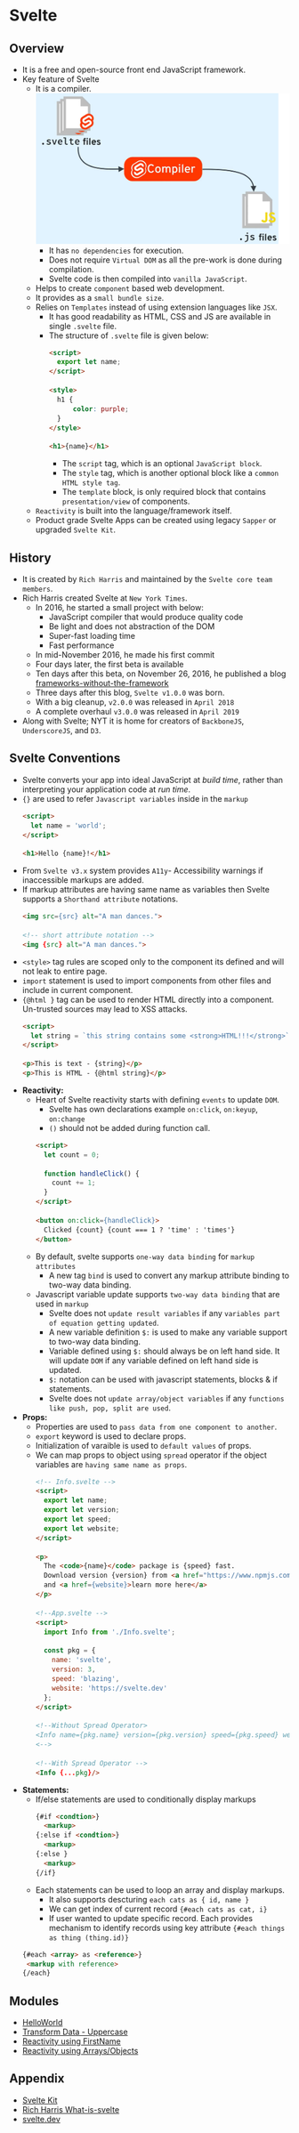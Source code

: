# Svelte

## Overview
- It is a free and open-source front end JavaScript framework.
- Key feature of Svelte
  - It is a compiler.
    ![](./01-Images/01-Compiler.png) 
    - It has `no dependencies` for execution.
    - Does not require `Virtual DOM` as all the pre-work is done during compilation.
    - Svelte code is then compiled into `vanilla JavaScript`.
  - Helps to create `component` based web development.
  - It provides as a `small bundle size`.
  - Relies on `Templates` instead of using extension languages like `JSX`.
    - It has good readability as HTML, CSS and JS are available in single `.svelte` file.
    - The structure of `.svelte` file is given below:
      ```html
      <script>
        export let name;
      </script>

      <style>	
        h1 {
            color: purple;
        }
      </style>

      <h1>{name}</h1>
      ```
      - The `script` tag, which is an optional `JavaScript block`.
      - The `style` tag, which is another optional block like a `common HTML style tag`.
      - The `template` block, is only required block that contains `presentation/view` of components.
  - `Reactivity` is built into the language/framework itself.
  - Product grade Svelte Apps can be created using legacy `Sapper` or upgraded `Svelte Kit`.

## History
- It is created by `Rich Harris` and maintained by the `Svelte core team members`.
- Rich Harris created Svelte at `New York Times`. 
  - In 2016, he started a small project with below:
    - JavaScript compiler that would produce quality code
    - Be light and does not abstraction of the DOM
    - Super-fast loading time 
    - Fast performance
  - In mid-November 2016, he made his first commit
  - Four days later, the first beta is available
  - Ten days after this beta, on November 26, 2016, he published a blog [frameworks-without-the-framework](https://svelte.dev/blog/frameworks-without-the-framework)
  - Three days after this blog, `Svelte v1.0.0` was born.
  - With a big cleanup, `v2.0.0` was released in `April 2018`
  - A complete overhaul `v3.0.0` was released in `April 2019`
- Along with Svelte; NYT it is home for creators of `BackboneJS`, `UnderscoreJS`, and `D3`.

## Svelte Conventions
- Svelte converts your app into ideal JavaScript at *build time*, rather than interpreting your application code at *run time*.
- `{}` are used to refer `Javascript variables` inside in the `markup`
  ```html
  <script>
    let name = 'world';
  </script>

  <h1>Hello {name}!</h1>
  ```
- From `Svelte v3.x` system provides `A11y`- Accessibility warnings if inaccessible markups are added.
- If markup attributes are having same name as variables then Svelte supports a `Shorthand attribute` notations.
  ```html
  <img src={src} alt="A man dances.">

  <!-- short attribute notation -->
  <img {src} alt="A man dances.">
  ```
- `<style>` tag rules are scoped only to the component its defined and will not leak to entire page.
- `import` statement is used to import components from other files and include in current component.
- `{@html }` tag can be used to render HTML directly into a component. Un-trusted sources may lead to XSS attacks.
  ```html
  <script>
	let string = `this string contains some <strong>HTML!!!</strong>`;
  </script>

  <p>This is text - {string}</p>
  <p>This is HTML - {@html string}</p>
  ``` 
- **Reactivity:**
  - Heart of Svelte reactivity starts with defining `events` to update `DOM`. 
    - Svelte has own declarations example `on:click`, `on:keyup`, `on:change` 
    - `()` should not be added during function call.
    ```html
    <script>
      let count = 0;

      function handleClick() {
        count += 1;
      }
    </script>

    <button on:click={handleClick}>
      Clicked {count} {count === 1 ? 'time' : 'times'}
    </button>
    ```
  - By default, svelte supports `one-way data binding` for `markup attributes`
    - A new tag `bind` is used to convert any markup attribute binding to two-way data binding. 
  - Javascript variable update supports `two-way data binding` that are used in `markup`
    - Svelte does not `update result variables` if any `variables part of equation getting updated`. 
    - A new variable definition `$:` is used to make any variable support to two-way data binding.
    - Variable defined using `$:` should always be on left hand side. It will update `DOM` if any variable defined on left hand side is updated.
    - `$:` notation can be used with javascript statements, blocks & if statements.
    - Svelte does not `update array/object variables` if any `functions like push, pop, split are used`.
- **Props:**
  - Properties are used to `pass data from one component to another`.
  - `export` keyword is used to declare props.
  - Initialization of varaible is used to `default values` of props.
  - We can map props to object using `spread` operator if the object variables are `having same name as props`.
    ```html
    <!-- Info.svelte --> 
    <script>
      export let name;
      export let version;
      export let speed;
      export let website;
    </script>

    <p>
      The <code>{name}</code> package is {speed} fast.
      Download version {version} from <a href="https://www.npmjs.com/package/{name}">npm</a>
      and <a href={website}>learn more here</a>
    </p>

    <!--App.svelte -->
    <script>
      import Info from './Info.svelte';

      const pkg = {
        name: 'svelte',
        version: 3,
        speed: 'blazing',
        website: 'https://svelte.dev'
      };
    </script>

    <!--Without Spread Operator>
    <Info name={pkg.name} version={pkg.version} speed={pkg.speed} website={pkg.website}/>
    <-->

    <!--With Spread Operator -->
    <Info {...pkg}/>
    ```
- **Statements:**
  - If/else statements are used to conditionally display markups
    ```html
    {#if <condtion>} 
      <markup>
    {:else if <condtion>} 
      <markup>
    {:else }
      <markup> 
    {/if}
    ```
  - Each statements can be used to loop an array and display markups. 
    - It also supports descturing `each cats as { id, name }` 
    - We can get index of current record `{#each cats as cat, i}`
    - If user wanted to update specific record. Each provides mechanism to identify records using key attribute `{#each things as thing (thing.id)}`
   ```html
   {#each <array> as <reference>}
    <markup with reference>
   {/each}

   ```
    


## Modules
- [HelloWorld](https://svelte.dev/repl/845bbc7198b24deebd98c024acd2429f?version=3.37.0)
- [Transform Data - Uppercase](https://svelte.dev/repl/794ef3a55f1249938a0177c49f5bb217?version=3.37.0)
- [Reactivity using FirstName](https://svelte.dev/repl/093ea7c512104574ae008ba75bb2f1fd?version=3.37.0)
- [Reactivity using Arrays/Objects](https://svelte.dev/repl/159a76e0b35743b3b51c1a87b3886238?version=3.37.0)

## Appendix
- [Svelte Kit](https://svelte.dev/blog/whats-the-deal-with-sveltekit)
- [Rich Harris What-is-svelte](https://gist.github.com/Rich-Harris/0f910048478c2a6505d1c32185b61934)
- [svelte.dev](https://svelte.dev/tutorial/basics)